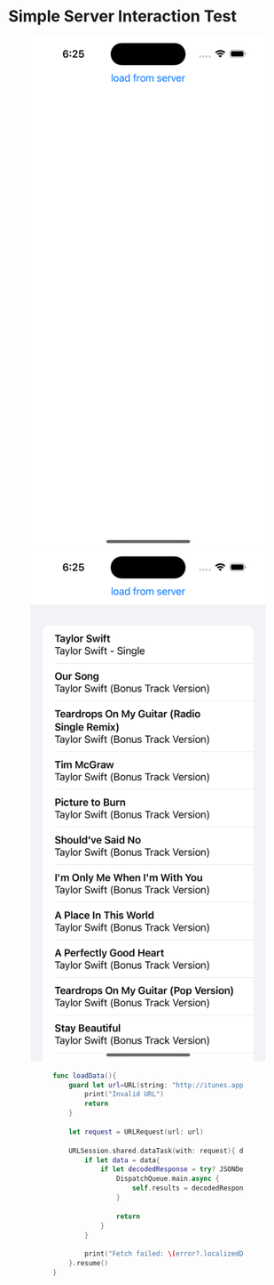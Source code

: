 # Simple Server Interaction Test  



<figure class="half">
    <img src="screenshots/0.png">
    <img src="screenshots/1.png">
<figure>

```swift
func loadData(){
    guard let url=URL(string: "http://itunes.apple.com/search?term=taylor+swift&entity=song")else{
        print("Invalid URL")
        return
    }
    
    let request = URLRequest(url: url)
    
    URLSession.shared.dataTask(with: request){ data, response, error in
        if let data = data{
            if let decodedResponse = try? JSONDecoder().decode(Response.self, from: data){
                DispatchQueue.main.async {
                    self.results = decodedResponse.results
                }
                
                return
            }
        }
        
        print("Fetch failed: \(error?.localizedDescription ?? "Unknown error")")
    }.resume()
}
```
